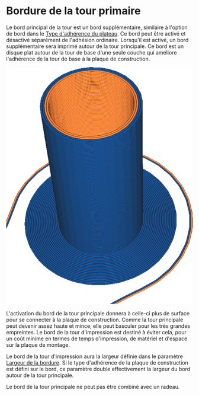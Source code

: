 Bordure de la tour primaire
====
Le bord principal de la tour est un bord supplémentaire, similaire à l'option de bord dans le [Type d'adhérence du plateau](../platform_adhesion/adhesion_type.md). Ce bord peut être activé et désactivé séparément de l'adhésion ordinaire. Lorsqu'il est activé, un bord supplémentaire sera imprimé autour de la tour principale. Ce bord est un disque plat autour de la tour de base d'une seule couche qui améliore l'adhérence de la tour de base à la plaque de construction.

![L'adhésion est réglée sur la jupe, mais il y a toujours un bord autour de la tour primaire](../../../articles/images/prime_tower_brim_enable.png)

L'activation du bord de la tour principale donnera à celle-ci plus de surface pour se connecter à la plaque de construction. Comme la tour principale peut devenir assez haute et mince, elle peut basculer pour les très grandes empreintes. Le bord de la tour d'impression est destiné à éviter cela, pour un coût minime en termes de temps d'impression, de matériel et d'espace sur la plaque de montage.

Le bord de la tour d'impression aura la largeur définie dans le paramètre [Largeur de la bordure](../platform_adhesion/brim_width.md). Si le type d'adhérence de la plaque de construction est défini sur le bord, ce paramètre double effectivement la largeur du bord autour de la tour principale.

Le bord de la tour principale ne peut pas être combiné avec un radeau.
